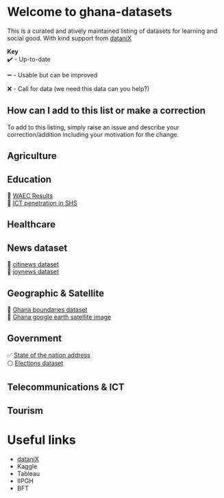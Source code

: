 # Welcome to ghana-datasets
This is a curated and atively maintained listing of datasets for learning and social good.
With kind support from [dataniX](www.datanix.co.uk/blog)

**Key**  
:heavy_check_mark: - Up-to-date
 
:heavy_minus_sign: - Usable but can be improved

:x:  - Call for data (we need this data can you help?)

**How can I add to this list or make a correction**
-----------
To add to this listing, simply raise an issue and describe your correction/addition including your motivation for the change.

## Agriculture

## Education
:red_circle: [WAEC Results](www.com)  
:red_circle: [ICT penetration in SHS](www.com)  
## Healthcare 


## News dataset  
:red_circle: [citinews dataset](www.datanix.co.uk/blog)     
:red_circle: [joynews dataset](www.datanix.co.uk/blog)  

## Geographic & Satellite
:red_circle: [Ghana boundaries dataset](www.com)  
:red_circle: [Ghana google earth satellite image](www.com)  

## Government
:white_check_mark: [State of the nation address](www.datanix.co.uk/blog)  
:white_circle: [Elections dataset](www.datanix.co.uk/blog)  

## Telecommunications & ICT  


## Tourism  



# Useful links
- [dataniX](www.datanix.co.uk/blog) 
- Kaggle
- Tableau
- IIPGH
- BFT
   
